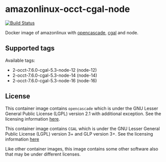 # amazonlinux-occt-cgal-node

[![Build Status](https://travis-ci.com/Michsior14/amazonlinux-occt-cgal-node.svg?branch=master)](https://travis-ci.com/Michsior14/amazonlinux-occt-cgal-node)

Docker image of amazonlinux with [opencascade](https://git.dev.opencascade.org/gitweb/?p=occt.git), [cgal](https://github.com/CGAL/cgal) and node.

## Supported tags

Available tags:

- 2-occt-7.6.0-cgal-5.3-node-12 (node-12)
- 2-occt-7.6.0-cgal-5.3-node-14 (node-14)
- 2-occt-7.6.0-cgal-5.3-node-16 (node-16)

## License

This container image contains `opencascade` which is under the GNU Lesser General
Public License (LGPL) version 2.1 with additional exception. See the licensing
information [here](https://www.opencascade.com/content/licensing). 

This container image contains `CGAL` which is under the GNU Lesser General
Public License (LGPL) version 3+ and GLP version 3+. See the licensing
information [here](https://www.cgal.org/license.html)

Like other container images, this image contains some other software also that may
be under different licenses.

